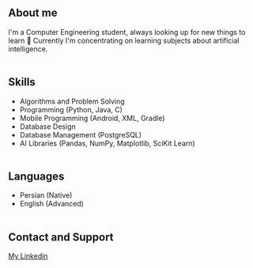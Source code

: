 <link rel="shortcut icon" type="image/x-icon" href="favicon.ico">

## About me
I'm a Computer Engineering student, always looking up for new things to learn 🌱
Currently I'm concentrating on learning subjects about artificial intelligence.
<br/><br/>

## Skills
- Algorithms and Problem Solving
- Programming (Python, Java, C)
- Mobile Programming (Android, XML, Gradle)
- Database Design
- Database Management (PostgreSQL)
- AI Libraries (Pandas, NumPy, Matplotlib, SciKit Learn)
<br/><br/>

## Languages
- Persian (Native)
- English (Advanced)
<br/><br/>

## Contact and Support
[My Linkedin](https://www.linkedin.com/in/smhashemi1/)

<!-- ## Welcome to GitHub Pages

You can use the [editor on GitHub](https://github.com/smhash78/my-github-page/edit/gh-pages/index.md) to maintain and preview the content for your website in Markdown files.

Whenever you commit to this repository, GitHub Pages will run [Jekyll](https://jekyllrb.com/) to rebuild the pages in your site, from the content in your Markdown files.

### Markdown

Markdown is a lightweight and easy-to-use syntax for styling your writing. It includes conventions for

```markdown
Syntax highlighted code block

# Header 1
## Header 2
### Header 3

- Bulleted
- List

1. Numbered
2. List

**Bold** and _Italic_ and `Code` text

[Link](url) and ![Image](src)
```

For more details see [GitHub Flavored Markdown](https://guides.github.com/features/mastering-markdown/).

### Jekyll Themes

Your Pages site will use the layout and styles from the Jekyll theme you have selected in your [repository settings](https://github.com/smhash78/my-github-page/settings/pages). The name of this theme is saved in the Jekyll `_config.yml` configuration file.

### Support or Contact

Having trouble with Pages? Check out our [documentation](https://docs.github.com/categories/github-pages-basics/) or [contact support](https://support.github.com/contact) and we’ll help you sort it out. -->
